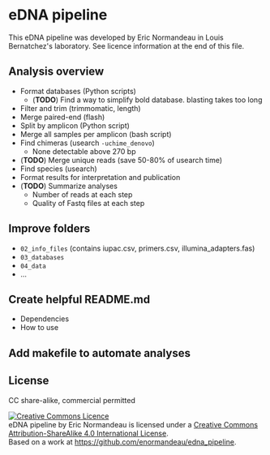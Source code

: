 # eDNA pipeline

This eDNA pipeline was developed by Eric Normandeau in Louis Bernatchez's
laboratory. See licence information at the end of this file.

## Analysis overview
- Format databases (Python scripts)
    - (**TODO**) Find a way to simplify bold database. blasting takes too long
- Filter and trim (trimmomatic, length)
- Merge paired-end (flash)
- Split by amplicon (Python script)
- Merge all samples per amplicon (bash script)
- Find chimeras (usearch `-uchime_denovo`)
    - None detectable above 270 bp
- (**TODO**) Merge unique reads (save 50-80% of usearch time)
- Find species (usearch)
- Format results for interpretation and publication
- (**TODO**) Summarize analyses
    - Number of reads at each step
    - Quality of Fastq files at each step

## Improve folders
- `02_info_files` (contains iupac.csv, primers.csv, illumina_adapters.fas)
- `03_databases`
- `04_data`
- ...

## Create helpful README.md
- Dependencies
- How to use

## Add makefile to automate analyses

## License
CC share-alike, commercial permitted

<a rel="license" href="http://creativecommons.org/licenses/by-sa/4.0/"><img alt="Creative Commons Licence" style="border-width:0" src="https://i.creativecommons.org/l/by-sa/4.0/88x31.png" /></a><br /><span xmlns:dct="http://purl.org/dc/terms/" property="dct:title">eDNA pipeline</span> by <span xmlns:cc="http://creativecommons.org/ns#" property="cc:attributionName">Eric Normandeau</span> is licensed under a <a rel="license" href="http://creativecommons.org/licenses/by-sa/4.0/">Creative Commons Attribution-ShareAlike 4.0 International License</a>.<br />Based on a work at <a xmlns:dct="http://purl.org/dc/terms/" href="https://github.com/enormandeau/edna_pipeline" rel="dct:source">https://github.com/enormandeau/edna_pipeline</a>.
